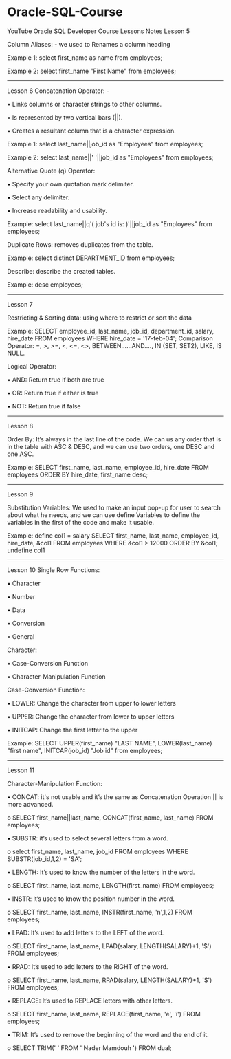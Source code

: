 # Oracle-SQL-Course
YouTube Oracle SQL Developer Course
Lessons Notes
Lesson 5

Column Aliases: -   we used to Renames a column heading

Example 1: select first_name as name from employees;

Example 2: select first_name "First Name" from employees;

---------------------------------------------------------------------------------------------------------
Lesson 6
Concatenation Operator: -  

•	Links columns or character strings to other columns.

•	Is represented by two vertical bars (||).

•	Creates a resultant column that is a character expression.

Example 1: select last_name||job_id as "Employees" from employees;

Example 2: select last_name||' '||job_id as "Employees" from employees;

Alternative Quote (q) Operator: 

•	Specify your own quotation mark delimiter.

•	Select any delimiter.

•	Increase readability and usability.

Example: select last_name||q'( job's id is: )'||job_id as "Employees" from employees;

Duplicate Rows: removes duplicates from the table.

Example: select distinct DEPARTMENT_ID from employees;

Describe: describe the created tables.

Example: desc employees;

---------------------------------------------------------------------------------------------------------

Lesson 7

Restricting & Sorting data: using where to restrict or sort the data

Example: SELECT employee_id, last_name, job_id, department_id, salary, hire_date
FROM employees
WHERE hire_date = '17-feb-04';
Comparison Operator: =, >, >=, <, <=, <>, BETWEEN…...AND…., IN (SET, SET2), LIKE, IS NULL.

Logical Operator: 

•	AND: Return true if both are true

•	OR: Return true if either is true

•	NOT: Return true if false

---------------------------------------------------------------------------------------------------------
Lesson 8

Order By: It’s always in the last line of the code. We can us any order that is in the table with ASC & DESC, and we can use two orders, one DESC and one ASC.

Example: SELECT first_name, last_name, employee_id, hire_date
FROM employees
ORDER BY hire_date, first_name desc;

---------------------------------------------------------------------------------------------------------

Lesson 9

Substitution Variables: We used to make an input pop-up for user to search about what he needs, and we can use define Variables to define the variables in the first of the code and make it usable.

Example:  define col1 = salary
SELECT first_name, last_name, employee_id, hire_date, &col1
FROM employees
WHERE &col1 > 12000
ORDER BY &col1;
undefine col1

---------------------------------------------------------------------------------------------------------

Lesson 10
Single Row Functions: 

•	Character

•	Number

•	Data

•	Conversion

•	General

Character: 

•	Case-Conversion Function

•	Character-Manipulation	Function

Case-Conversion Function:

•	LOWER: Change the character from upper to lower letters

•	UPPER: Change the character from lower to upper letters

•	INITCAP: Change the first letter to the upper

Example: SELECT UPPER(first_name) "LAST NAME", LOWER(last_name) "first name", INITCAP(job_id) "Job id"
from employees;

---------------------------------------------------------------------------------------------------------

Lesson 11

Character-Manipulation Function:

•	CONCAT: it's not usable and it’s the same as Concatenation Operation || is more advanced.

o	SELECT first_name||last_name, CONCAT(first_name, last_name) FROM employees;

•	SUBSTR: it’s used to select several letters from a word.

o	select first_name, last_name, job_id FROM employees WHERE SUBSTR(job_id,1,2) = 'SA';

•	LENGTH: It’s used to know the number of the letters in the word.

o	SELECT first_name, last_name, LENGTH(first_name) FROM employees;

•	INSTR: it’s used to know the position number in the word.

o	SELECT first_name, last_name, INSTR(first_name, 'n',1,2) FROM employees;

•	LPAD: It’s used to add letters to the LEFT of the word.

o	SELECT first_name, last_name, LPAD(salary, LENGTH(SALARY)+1, '$') FROM employees;

•	RPAD: It’s used to add letters to the RIGHT of the word.

o	SELECT first_name, last_name, RPAD(salary, LENGTH(SALARY)+1, '$') FROM employees;

•	REPLACE: It’s used to REPLACE letters with other letters.

o	SELECT first_name, last_name, REPLACE(first_name, 'e', 'i') FROM employees;

•	TRIM: It’s used to remove the beginning of the word and the end of it.

o	SELECT TRIM(' ' FROM '        Nader Mamdouh       ') FROM dual;


